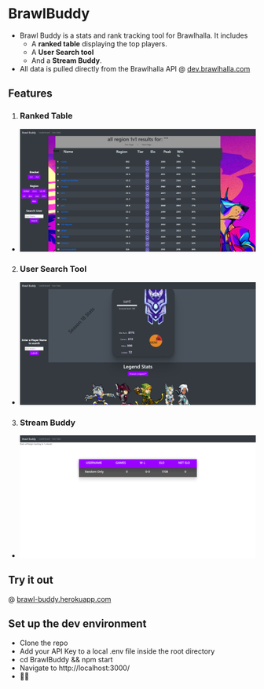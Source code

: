 # BrawlBuddy
- Brawl Buddy is a stats and rank tracking tool for Brawlhalla. It includes
  - A **ranked table** displaying the top players. 
  - A **User Search tool** 
  - And a **Stream Buddy**.
- All data is pulled directly from the Brawlhalla API @ [dev.brawlhalla.com](https://dev.brawlhalla.com)

## Features
1. ### Ranked Table
 - ![Ranked Table](./public/brawltrackerhome.png)
2. ### User Search Tool
  - ![User Search page in progress](./public/brawltrackeruser.png)
3. ### Stream Buddy
  - ![Image of Stream Buddy in Progress](./public/brawltrackertrack.png)
## Try it out
@ [brawl-buddy.herokuapp.com](https://brawl-buddy.herokuapp.com)

## Set up the dev environment  
  - Clone the repo
  - Add your API Key to a local .env file inside the root directory
  - cd BrawlBuddy && npm start  
  - Navigate to http://localhost:3000/
  - 🚀🚀

